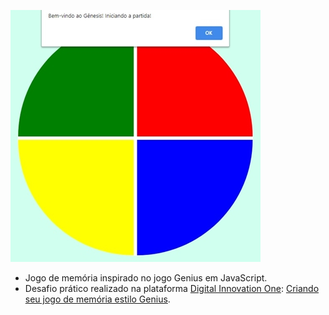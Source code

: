 [![GENESIS GAME](https://github.com/lucasrmagalhaes/genesis-js/blob/master/img/genesis-js.jpg "GENESIS GAME")](https://lucasrmagalhaes.github.io/genesis-js/ "GENESIS GAME")
- Jogo de memória inspirado no jogo Genius em JavaScript.
- Desafio prático realizado na plataforma [Digital Innovation One](https://web.digitalinnovation.one/home "Digital Innovation One"): [Criando seu jogo de memória estilo Genius](https://web.digitalinnovation.one/lab/criando-seu-jogo-de-memoria-estilo-genius/learning/2f52af59-5fad-49d0-ba18-5136c922f289 "Criando seu jogo de memória estilo Genius").
